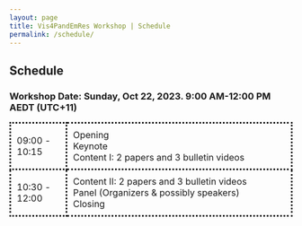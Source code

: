 ```yaml
---
layout: page
title: Vis4PandEmRes Workshop | Schedule
permalink: /schedule/
---
```

<style>
	td { 
		padding: 10px;
		border-style: dotted; 
	}
</style>
	
<h2>Schedule</h2>

<h3><strong>Workshop Date</strong>: Sunday, Oct 22, 2023. 9:00 AM-12:00 PM AEDT (UTC+11)</h3>

<table style="width:100%" class="hoverTable">
<colgroup>
    <col style="width:20%" />
    <col style="width:80%" />
</colgroup>

<tr>
    <td>09:00 - 10:15                    </td>
    <td>
		Opening <br>
		Keynote <br>
		Content I: 2 papers and 3 bulletin videos
	</td>
</tr>

<tr>
    <td>10:30 - 12:00                    </td>
    <td>
		Content II: 2 papers and 3 bulletin videos <br>
		Panel (Organizers & possibly speakers) <br>
		Closing
	</td>
</tr>
</table>